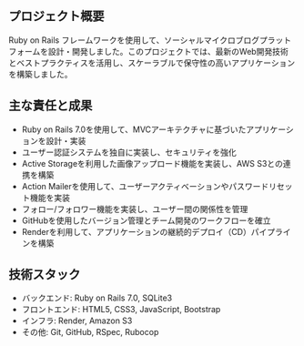 ## プロジェクト概要

Ruby on Rails フレームワークを使用して、ソーシャルマイクロブログプラットフォームを設計・開発しました。このプロジェクトでは、最新のWeb開発技術とベストプラクティスを活用し、スケーラブルで保守性の高いアプリケーションを構築しました。

## 主な責任と成果

-   Ruby on Rails 7.0を使用して、MVCアーキテクチャに基づいたアプリケーションを設計・実装
-   ユーザー認証システムを独自に実装し、セキュリティを強化
-   Active Storageを利用した画像アップロード機能を実装し、AWS S3との連携を構築
-   Action Mailerを使用して、ユーザーアクティベーションやパスワードリセット機能を実装
-   フォロー/フォロワー機能を実装し、ユーザー間の関係性を管理
-   GitHubを使用したバージョン管理とチーム開発のワークフローを確立
-   Renderを利用して、アプリケーションの継続的デプロイ（CD）パイプラインを構築

## 技術スタック

-   バックエンド: Ruby on Rails 7.0, SQLite3
-   フロントエンド: HTML5, CSS3, JavaScript, Bootstrap
-   インフラ: Render, Amazon S3
-   その他: Git, GitHub, RSpec, Rubocop